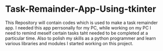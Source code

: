 # Task-Remainder-App-Using-tkinter

This Repository will contain codes which is used to make a task remainder app. I needed this app perrsonally for my PC, while working on my PC I need to remind meself certain tasks taht needed to be completed at a particular time. Also to polish my skills as a python programmer and learn various libraries and modules I started working on this project.

